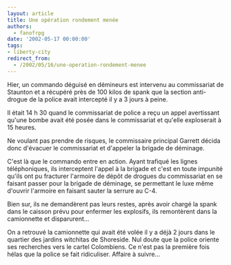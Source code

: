 ```yaml
---
layout: article
title: Une opération rondement menée
authors:
  - fanofrpg
date: '2002-05-17 00:00:00'
tags:
- liberty-city
redirect_from:
  - /2002/05/16/une-operation-rondement-menee
---
```


Hier, un commando déguisé en démineurs est intervenu au commissariat de Staunton et a récupéré près de 100 kilos de spank que la section anti-drogue de la police avait intercepté il y a 3 jours à peine.

Il était 14 h 30 quand le commissariat de police a reçu un appel avertissant qu'une bombe avait été posée dans le commissariat et qu'elle exploserait à 15 heures.

Ne voulant pas prendre de risques, le commissaire principal Garrett décida donc d'évacuer le commissariat et d'appeler la brigade de déminage.

C'est là que le commando entre en action. Ayant trafiqué les lignes téléphoniques, ils interceptent l'appel à la brigade et c'est en toute impunité qu'ils ont pu fracturer l'armoire de dépôt de drogues du commissariat en se faisant passer pour la brigade de déminage, se permettant le luxe même d'ouvrir l'armoire en faisant sauter la serrure au C-4.

Bien sur, ils ne demandèrent pas leurs restes, après avoir chargé la spank dans le caisson prévu pour enfermer les explosifs, ils remontèrent dans la camionnette et disparurent…

On a retrouvé la camionnette qui avait été volée il y a déjà 2 jours dans le quartier des jardins witchitas de Shoreside. Nul doute que la police oriente ses recherches vers le cartel Colombiens. Ce n'est pas la première fois hélas que la police se fait ridiculiser. Affaire à suivre…